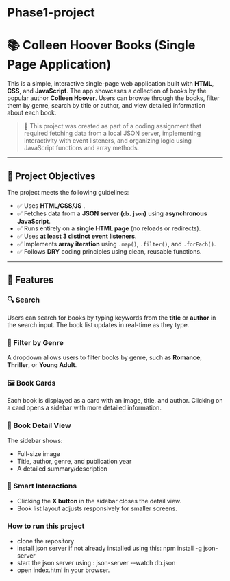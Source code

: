 # Phase1-project

# 📚 Colleen Hoover Books (Single Page Application)

This is a simple, interactive single-page web application built with **HTML**, **CSS**, and **JavaScript**. The app showcases a collection of books by the popular author **Colleen Hoover**. Users can browse through the books, filter them by genre, search by title or author, and view detailed information about each book.

> 🔧 This project was created as part of a coding assignment that required fetching data from a local JSON server, implementing interactivity with event listeners, and organizing logic using JavaScript functions and array methods.

---

## 🧠 Project Objectives

The project meets the following guidelines:

- ✅ Uses **HTML/CSS/JS** .
- ✅ Fetches data from a **JSON server (`db.json`)** using **asynchronous JavaScript**.
- ✅ Runs entirely on a **single HTML page** (no reloads or redirects).
- ✅ Uses **at least 3 distinct event listeners**.
- ✅ Implements **array iteration** using `.map()`, `.filter()`, and `.forEach()`.
- ✅ Follows **DRY** coding principles using clean, reusable functions.

---

## 🚀 Features

### 🔍 Search
Users can search for books by typing keywords from the **title** or **author** in the search input. The book list updates in real-time as they type.

### 🎯 Filter by Genre
A dropdown allows users to filter books by genre, such as **Romance**, **Thriller**, or **Young Adult**.

### 🖼️ Book Cards
Each book is displayed as a card with an image, title, and author. Clicking on a card opens a sidebar with more detailed information.

### 📖 Book Detail View
The sidebar shows:
- Full-size image
- Title, author, genre, and publication year
- A detailed summary/description

### 🧠 Smart Interactions
- Clicking the **X button** in the sidebar closes the detail view.
- Book list layout adjusts responsively for smaller screens.


### How to run this project
- clone the repository
- install json server if not already installed using this: npm install -g json-server
- start the json server using : json-server --watch db.json
- open index.html in your browser.

